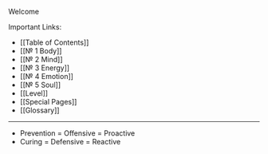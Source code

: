 


Welcome

Important Links:
- [[Table of Contents]]
- [[№ 1 Body]]
- [[№ 2 Mind]]
- [[№ 3 Energy]]
- [[№ 4 Emotion]]
- [[№ 5 Soul]]
- [[Level]]
- [[Special Pages]]
- [[Glossary]]


---


- Prevention = Offensive = Proactive
- Curing = Defensive = Reactive




